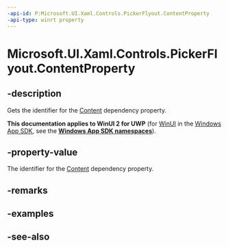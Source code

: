 ```yaml
---
-api-id: P:Microsoft.UI.Xaml.Controls.PickerFlyout.ContentProperty
-api-type: winrt property
---
```


<!-- Property syntax
public Windows.UI.Xaml.DependencyProperty ContentProperty { get; }
-->

# Microsoft.UI.Xaml.Controls.PickerFlyout.ContentProperty

## -description
Gets the identifier for the [Content](pickerflyout_content.md) dependency property.

**This documentation applies to WinUI 2 for UWP** (for [WinUI](/windows/apps/winui/winui3/) in the [Windows App SDK](/windows/apps/windows-app-sdk/), see the **[Windows App SDK namespaces](/windows/windows-app-sdk/api/winrt/)**).

## -property-value
The identifier for the [Content](pickerflyout_content.md) dependency property.

## -remarks

## -examples

## -see-also
